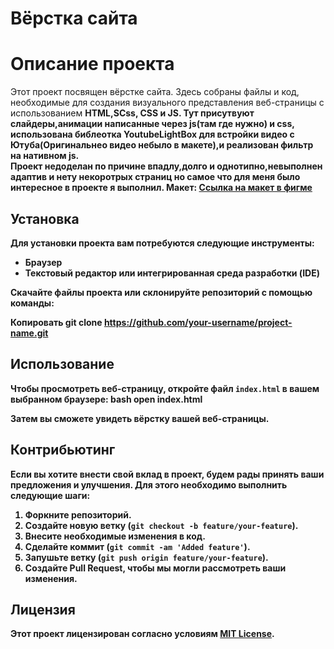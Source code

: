 # Вёрстка сайта
# Описание проекта

Этот проект посвящен вёрстке сайта. Здесь собраны файлы и код, необходимые для создания визуального представления веб-страницы с использованием <strong>HTML<strong/>,<strong>SCss<strong/>, <strong>CSS<strong/> и <strong>JS<strong/>.
Тут присутвуют слайдеры,анимации написанные через js(там где нужно) и css, использована библеотка <strong>YoutubeLightBox<strong/> для встройки видео с Ютуба(Оригинальнео видео небыло в макете),и реализован фильтр на нативном js.<br/>
Проект недоделан по причине впадлу,долго и однотипно,невыполнен адаптив и нету некоротрых страниц но самое что для меня было интересное в проекте я выполнил.
Макет: <a href="https://www.figma.com/file/zjh38OZZn2JYBrUKrVvfWW/Createx-Marathon---info-(Copy)?type=design&node-id=0-1&mode=design">Ссылка на макет в фигме<a/>

## Установка

Для установки проекта вам потребуются следующие инструменты:

- Браузер
- Текстовый редактор или интегрированная среда разработки (IDE)

Скачайте файлы проекта или склонируйте репозиторий с помощью команды:

Копировать
git clone https://github.com/your-username/project-name.git

## Использование

Чтобы просмотреть веб-страницу, откройте файл `index.html` в вашем выбранном браузере:
bash
open index.html

Затем вы сможете увидеть вёрстку вашей веб-страницы.

## Контрибьютинг

Если вы хотите внести свой вклад в проект, будем рады принять ваши предложения и улучшения. Для этого необходимо выполнить следующие шаги:

1. Форкните репозиторий.
2. Создайте новую ветку (`git checkout -b feature/your-feature`).
3. Внесите необходимые изменения в код.
4. Сделайте коммит (`git commit -am 'Added feature'`).
5. Запушьте ветку (`git push origin feature/your-feature`).
6. Создайте Pull Request, чтобы мы могли рассмотреть ваши изменения.

## Лицензия

Этот проект лицензирован согласно условиям [MIT License](LICENSE).
